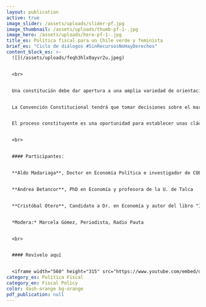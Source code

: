 ```yaml
---
layout: publication
active: true
image_slider: /assets/uploads/slider-pf.jpg
image_thumbnail: /assets/uploads/thumb-pf-1-.jpg
image_hero: /assets/uploads/hero-pf-1-.jpg
title_es: Política fiscal para un Chile verde y feminista
brief_es: "Ciclo de diálogos #SinRecursosNoHayDerechos"
content_block_es: >-
  ![](/assets/uploads/feqh3hlx0ayvr2u.jpeg)


  <br>


  Una constitución debe dar apertura a una amplia variedad de orientaciones en materia económica por una parte de los gobiernos democráticamente elegidos, pero, para tomar los derechos en serio, las políticas económicas deberían estar vinculadas al objetivo de garantizar los derechos consagrados en las constituciones.


  La Convención Constitucional tendrá que tomar decisiones sobre el margen de maniobra que da al legislador en distintas áreas de política y los condicionamientos que establece a las ramas del poder público para lograrlo.


  El proceso constituyente es una oportunidad para establecer unas cláusulas que vinculen el diseño, los procesos de toma de decisión, la planeación y la ejecución de la política económica al objetivo de garantizar los derechos.


  <br>


  #### Participantes:


  **Aldo Madariaga**, Doctor en Economía Política e investigador de COES


  **Andrea Betancor**, PhD en Economía y profesora de la U. de Talca


  **Cristóbal Otero**, Candidato a Dr. en Economía y autor del libro "Impuestos Justos"


  *Modera:* Marcela Gómez, Periodista, Radio Pauta


  <br>


  #### Revívelo aquí


  <iframe width="560" height="315" src="https://www.youtube.com/embed/quo6Uh1VnoU" title="YouTube video player" frameborder="0" allow="accelerometer; autoplay; clipboard-write; encrypted-media; gyroscope; picture-in-picture" allowfullscreen></iframe>
category_es: Política Fiscal
category_en: Fiscal Policy
color: dash-orange bg-orange
pdf_publication: null
---
```

